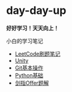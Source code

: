 # day-day-up

**好好学习！天天向上！**

小白的学习笔记

* [LeetCode刷题笔记](/LeetCode-Note.md)
* [Unity](/Unity.md)
* [Git基本操作](/Git.md)
* [Python基础](/Python.md)
* [剑指Offer题解](/剑指Offer题解.md)
